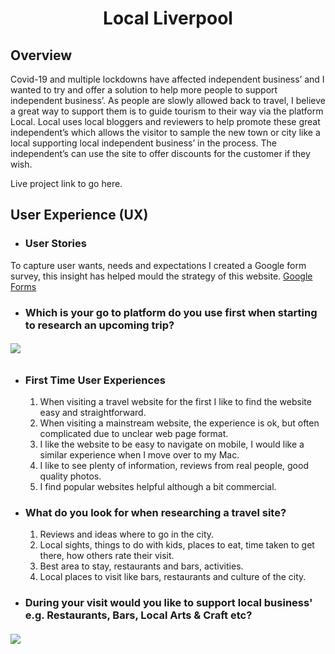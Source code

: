 <h1 align="center">Local Liverpool</h1> 

## Overview

Covid-19 and multiple lockdowns have affected independent business’ and I wanted to try and offer a solution to help more people to support independent business’.
As people are slowly allowed back to travel, I believe a great way to support them is to guide tourism to their way via the platform Local.
Local uses local bloggers and reviewers to help promote these great independent’s which allows the visitor to sample the new town or city like a local supporting local independent business’ in the process.
The independent’s can use the site to offer discounts for the customer if they wish.

Live project link to go here.

## User Experience (UX)

-  ### User Stories

To capture user wants, needs and expectations I created a Google form survey, this insight has helped mould the strategy of this website. [Google Forms](https://forms.gle/AtxQ6As6CqfijZLa6)

-  ### Which is your go to platform do you use first when starting to research an upcoming trip?
<h6><img src="https://c3307e96-5fb4-4007-b69f-891f7f1218bc.ws-eu01.gitpod.io/mini-browser/workspace/local-liverpool/images/MS1piechart01.png"></h6>


-  ### First Time User Experiences
     1. When visiting a travel website for the first I like to find the website easy and straightforward.
     2. When visiting a mainstream website, the experience is ok, but often complicated due to unclear web page format.
     3. I like the website to be easy to navigate on mobile, I would like a similar experience when I move over to my Mac. 
     4. I like to see plenty of information, reviews from real people, good quality photos.
     5. I find popular websites helpful although a bit commercial.

-  ### What do you look for when researching a travel site?
     1. Reviews and ideas where to go in the city.
     2. Local sights, things to do with kids, places to eat, time taken to get there, how others rate their visit.
     3. Best area to stay, restaurants and bars, activities.
     4. Local places to visit like bars, restaurants and culture of the city.
     
-  ### During your visit would you like to support local business' e.g. Restaurants, Bars, Local Arts & Craft etc?
<h6><img src="https://c3307e96-5fb4-4007-b69f-891f7f1218bc.ws-eu01.gitpod.io/mini-browser/workspace/local-liverpool/images/MS1piechart02.png"></h6>
